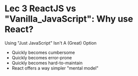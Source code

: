 # Lec 3 ReactJS vs "Vanilla_JavaScript": Why use React?

Using "Just JavaScript" Isn't A (Great) Option
* Quickly becomes cumbersome
* Quickly becomes error-prone
* Quickly becomes hard-to-maintain
* React offers a way simpler "mental model"

